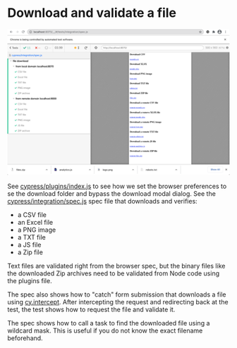 # Download and validate a file

![File download in Chrome](images/chrome.png)

See [cypress/plugins/index.js](cypress/plugins/index.js) to see how we set the browser preferences to se the download folder and bypass the download modal dialog. See the [cypress/integration/spec.js](cypress/integration/spec.js) spec file that downloads and verifies:
- a CSV file
- an Excel file
- a PNG image
- a TXT file
- a JS file
- a Zip file


Text files are validated right from the browser spec, but the binary files like the downloaded Zip archives need to be validated from Node code using the plugins file.

The spec also shows how to "catch" form submission that downloads a file using [cy.intercept](https://on.cypress.io/intercept). After intercepting the request and redirecting back at the test, the test shows how to request the file and validate it.

The spec shows how to call a task to find the downloaded file using a wildcard mask. This is useful if you do not know the exact filename beforehand.
